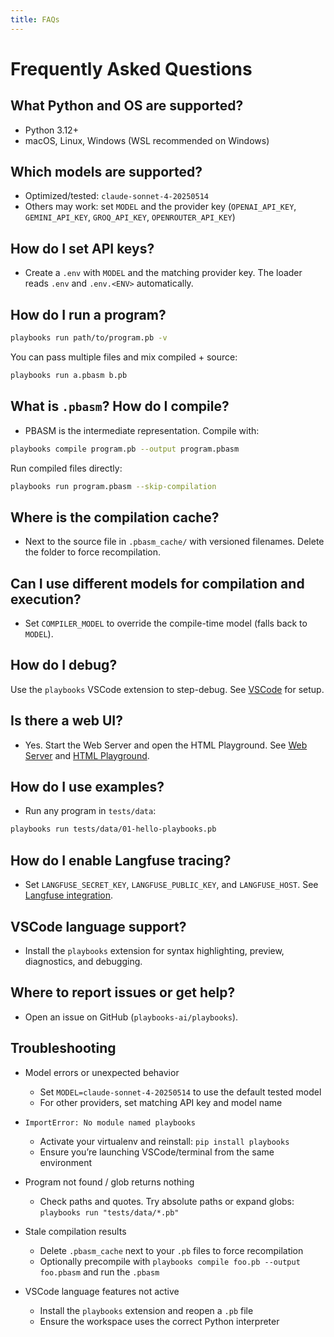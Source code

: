 ```yaml
---
title: FAQs
---
```


# Frequently Asked Questions

## What Python and OS are supported?

- Python 3.12+
- macOS, Linux, Windows (WSL recommended on Windows)

## Which models are supported?

- Optimized/tested: `claude-sonnet-4-20250514`
- Others may work: set `MODEL` and the provider key (`OPENAI_API_KEY`, `GEMINI_API_KEY`, `GROQ_API_KEY`, `OPENROUTER_API_KEY`)

## How do I set API keys?

- Create a `.env` with `MODEL` and the matching provider key. The loader reads `.env` and `.env.<ENV>` automatically.

## How do I run a program?

```bash
playbooks run path/to/program.pb -v
```

You can pass multiple files and mix compiled + source:

```bash
playbooks run a.pbasm b.pb
```

## What is `.pbasm`? How do I compile?

- PBASM is the intermediate representation. Compile with:

```bash
playbooks compile program.pb --output program.pbasm
```

Run compiled files directly:

```bash
playbooks run program.pbasm --skip-compilation
```

## Where is the compilation cache?

- Next to the source file in `.pbasm_cache/` with versioned filenames. Delete the folder to force recompilation.

## Can I use different models for compilation and execution?

- Set `COMPILER_MODEL` to override the compile-time model (falls back to `MODEL`).

## How do I debug?

Use the `playbooks` VSCode extension to step-debug. See [VSCode](integrations/vscode.md) for setup.

## Is there a web UI?

- Yes. Start the Web Server and open the HTML Playground. See [Web Server](applications/web-server.md) and [HTML Playground](applications/playground.md).

## How do I use examples?

- Run any program in `tests/data`:

```bash
playbooks run tests/data/01-hello-playbooks.pb
```

## How do I enable Langfuse tracing?

- Set `LANGFUSE_SECRET_KEY`, `LANGFUSE_PUBLIC_KEY`, and `LANGFUSE_HOST`. See [Langfuse integration](integrations/langfuse.md).

## VSCode language support?

- Install the `playbooks` extension for syntax highlighting, preview, diagnostics, and debugging.

## Where to report issues or get help?

- Open an issue on GitHub (`playbooks-ai/playbooks`).

## Troubleshooting

- Model errors or unexpected behavior
    - Set `MODEL=claude-sonnet-4-20250514` to use the default tested model
    - For other providers, set matching API key and model name

- `ImportError: No module named playbooks`
    - Activate your virtualenv and reinstall: `pip install playbooks`
    - Ensure you’re launching VSCode/terminal from the same environment

- Program not found / glob returns nothing
    - Check paths and quotes. Try absolute paths or expand globs: `playbooks run "tests/data/*.pb"`

- Stale compilation results
    - Delete `.pbasm_cache` next to your `.pb` files to force recompilation
    - Optionally precompile with `playbooks compile foo.pb --output foo.pbasm` and run the `.pbasm`

- VSCode language features not active
    - Install the `playbooks` extension and reopen a `.pb` file
    - Ensure the workspace uses the correct Python interpreter

